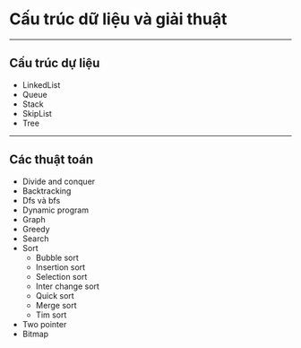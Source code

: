# Cấu trúc dữ liệu và giải thuật

---
## Cấu trúc dự liệu
- LinkedList
- Queue
- Stack
- SkipList
- Tree
---
## Các thuật toán
- Divide and conquer
- Backtracking 
- Dfs và bfs
- Dynamic program
- Graph
- Greedy
- Search
- Sort
    + Bubble sort
    + Insertion sort
    + Selection sort
    + Inter change sort
    + Quick sort
    + Merge sort
    + Tim sort
- Two pointer
- Bitmap
